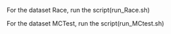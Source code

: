 For the dataset Race, run the script(run_Race.sh)

For the dataset MCTest, run the script(run_MCtest.sh)
